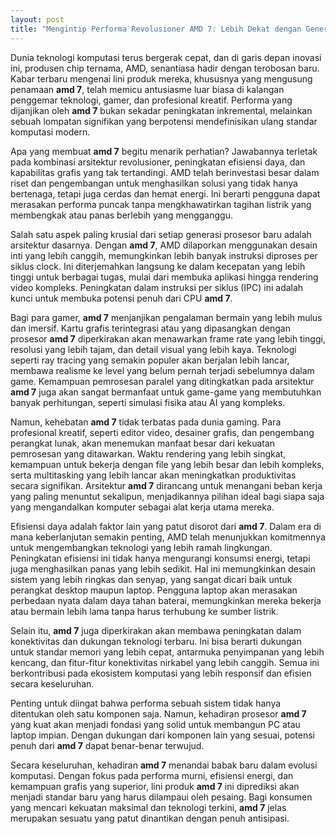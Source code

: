 ```yaml
---
layout: post
title: "Mengintip Performa Revolusioner AMD 7: Lebih Dekat dengan Generasi Terbaru"
---
```


Dunia teknologi komputasi terus bergerak cepat, dan di garis depan inovasi ini, produsen chip ternama, AMD, senantiasa hadir dengan terobosan baru. Kabar terbaru mengenai lini produk mereka, khususnya yang mengusung penamaan **amd 7**, telah memicu antusiasme luar biasa di kalangan penggemar teknologi, gamer, dan profesional kreatif. Performa yang dijanjikan oleh **amd 7** bukan sekadar peningkatan inkremental, melainkan sebuah lompatan signifikan yang berpotensi mendefinisikan ulang standar komputasi modern.

Apa yang membuat **amd 7** begitu menarik perhatian? Jawabannya terletak pada kombinasi arsitektur revolusioner, peningkatan efisiensi daya, dan kapabilitas grafis yang tak tertandingi. AMD telah berinvestasi besar dalam riset dan pengembangan untuk menghasilkan solusi yang tidak hanya bertenaga, tetapi juga cerdas dan hemat energi. Ini berarti pengguna dapat merasakan performa puncak tanpa mengkhawatirkan tagihan listrik yang membengkak atau panas berlebih yang mengganggu.

Salah satu aspek paling krusial dari setiap generasi prosesor baru adalah arsitektur dasarnya. Dengan **amd 7**, AMD dilaporkan menggunakan desain inti yang lebih canggih, memungkinkan lebih banyak instruksi diproses per siklus clock. Ini diterjemahkan langsung ke dalam kecepatan yang lebih tinggi untuk berbagai tugas, mulai dari membuka aplikasi hingga rendering video kompleks. Peningkatan dalam instruksi per siklus (IPC) ini adalah kunci untuk membuka potensi penuh dari CPU **amd 7**.

Bagi para gamer, **amd 7** menjanjikan pengalaman bermain yang lebih mulus dan imersif. Kartu grafis terintegrasi atau yang dipasangkan dengan prosesor **amd 7** diperkirakan akan menawarkan frame rate yang lebih tinggi, resolusi yang lebih tajam, dan detail visual yang lebih kaya. Teknologi seperti ray tracing yang semakin populer akan berjalan lebih lancar, membawa realisme ke level yang belum pernah terjadi sebelumnya dalam game. Kemampuan pemrosesan paralel yang ditingkatkan pada arsitektur **amd 7** juga akan sangat bermanfaat untuk game-game yang membutuhkan banyak perhitungan, seperti simulasi fisika atau AI yang kompleks.

Namun, kehebatan **amd 7** tidak terbatas pada dunia gaming. Para profesional kreatif, seperti editor video, desainer grafis, dan pengembang perangkat lunak, akan menemukan manfaat besar dari kekuatan pemrosesan yang ditawarkan. Waktu rendering yang lebih singkat, kemampuan untuk bekerja dengan file yang lebih besar dan lebih kompleks, serta multitasking yang lebih lancar akan meningkatkan produktivitas secara signifikan. Arsitektur **amd 7** dirancang untuk menangani beban kerja yang paling menuntut sekalipun, menjadikannya pilihan ideal bagi siapa saja yang mengandalkan komputer sebagai alat kerja utama mereka.

Efisiensi daya adalah faktor lain yang patut disorot dari **amd 7**. Dalam era di mana keberlanjutan semakin penting, AMD telah menunjukkan komitmennya untuk mengembangkan teknologi yang lebih ramah lingkungan. Peningkatan efisiensi ini tidak hanya mengurangi konsumsi energi, tetapi juga menghasilkan panas yang lebih sedikit. Hal ini memungkinkan desain sistem yang lebih ringkas dan senyap, yang sangat dicari baik untuk perangkat desktop maupun laptop. Pengguna laptop akan merasakan perbedaan nyata dalam daya tahan baterai, memungkinkan mereka bekerja atau bermain lebih lama tanpa harus terhubung ke sumber listrik.

Selain itu, **amd 7** juga diperkirakan akan membawa peningkatan dalam konektivitas dan dukungan teknologi terbaru. Ini bisa berarti dukungan untuk standar memori yang lebih cepat, antarmuka penyimpanan yang lebih kencang, dan fitur-fitur konektivitas nirkabel yang lebih canggih. Semua ini berkontribusi pada ekosistem komputasi yang lebih responsif dan efisien secara keseluruhan.

Penting untuk diingat bahwa performa sebuah sistem tidak hanya ditentukan oleh satu komponen saja. Namun, kehadiran prosesor **amd 7** yang kuat akan menjadi fondasi yang solid untuk membangun PC atau laptop impian. Dengan dukungan dari komponen lain yang sesuai, potensi penuh dari **amd 7** dapat benar-benar terwujud.

Secara keseluruhan, kehadiran **amd 7** menandai babak baru dalam evolusi komputasi. Dengan fokus pada performa murni, efisiensi energi, dan kemampuan grafis yang superior, lini produk **amd 7** ini diprediksi akan menjadi standar baru yang harus dilampaui oleh pesaing. Bagi konsumen yang mencari kekuatan maksimal dan teknologi terkini, **amd 7** jelas merupakan sesuatu yang patut dinantikan dengan penuh antisipasi.
